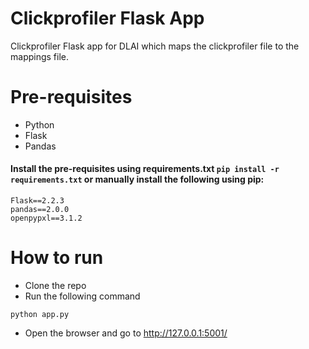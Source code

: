 # Clickprofiler Flask App

Clickprofiler Flask app for DLAI which maps the clickprofiler file to the mappings file.

# Pre-requisites
* Python
* Flask
* Pandas

#### Install the pre-requisites using requirements.txt `pip install -r requirements.txt` or manually install the following using pip:
```
Flask==2.2.3
pandas==2.0.0
openpypxl==3.1.2
```

# How to run
* Clone the repo
* Run the following command
```
python app.py
```
* Open the browser and go to http://127.0.0.1:5001/
